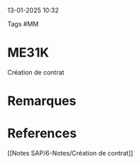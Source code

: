 13-01-2025 10:32

Tags #MM 

# ME31K

Création de contrat
# Remarques


# References
[[Notes SAP/6-Notes/Création de contrat]]